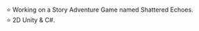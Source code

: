 ⭐ Working on a Story Adventure Game named Shattered Echoes.
<br> ⭐ 2D Unity & C#. 
<!--
**CodeMief/CodeMief** is a ✨ _special_ ✨ repository because its `README.md` (this file) appears on your GitHub profile.

Here are some ideas to get you started:
![BongoCatGIF](https://github.com/CodeMief/CodeMief/assets/77345324/726b71d8-70aa-40b9-99dc-3558fd657334)

- 🔭 I’m currently working on ...
- 🌱 I’m currently learning ...
- 👯 I’m looking to collaborate on ...
- 🤔 I’m looking for help with ...
- 💬 Ask me about ...
- 📫 How to reach me: ...
- 😄 Pronouns: ...
- ⚡ Fun fact: ...
-->
